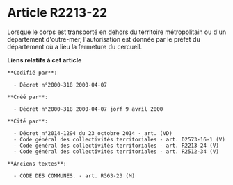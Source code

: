 # Article R2213-22

Lorsque le corps est transporté en dehors du territoire métropolitain ou d'un département d'outre-mer, l'autorisation est
donnée par le préfet du département où a lieu la fermeture du cercueil.

**Liens relatifs à cet article**

	**Codifié par**:

	  - Décret n°2000-318 2000-04-07

	**Créé par**:

	  - Décret n°2000-318 2000-04-07 jorf 9 avril 2000

	**Cité par**:

	  - Décret n°2014-1294 du 23 octobre 2014 - art. (VD)
	  - Code général des collectivités territoriales - art. D2573-16-1 (V)
	  - Code général des collectivités territoriales - art. R2213-24 (V)
	  - Code général des collectivités territoriales - art. R2512-34 (V)

	**Anciens textes**:

	  - CODE DES COMMUNES. - art. R363-23 (M)
